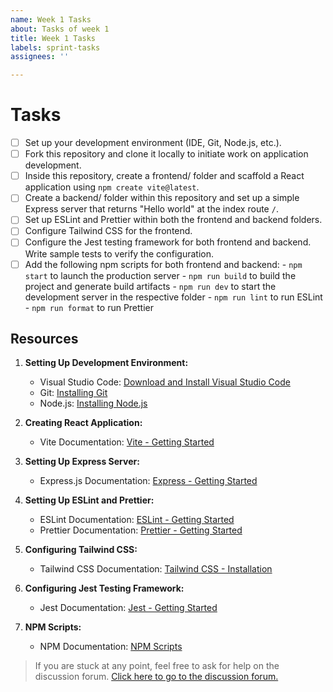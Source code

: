 ```yaml
---
name: Week 1 Tasks
about: Tasks of week 1
title: Week 1 Tasks
labels: sprint-tasks
assignees: ''

---
```


# Tasks

- [ ] Set up your development environment (IDE, Git, Node.js, etc.).
- [ ] Fork this repository and clone it locally to initiate work on application development.
- [ ] Inside this repository, create a frontend/ folder and scaffold a React application using `npm create vite@latest`.
- [ ] Create a backend/ folder within this repository and set up a simple Express server that returns "Hello world" at the index route `/`.
- [ ] Set up ESLint and Prettier within both the frontend and backend folders.
- [ ] Configure Tailwind CSS for the frontend.
- [ ] Configure the Jest testing framework for both frontend and backend. Write sample tests to verify the configuration.
- [ ] Add the following npm scripts for both frontend and backend:
      - `npm start` to launch the production server
      - `npm run build` to build the project and generate build artifacts
      - `npm run dev` to start the development server in the respective folder
      - `npm run lint` to run ESLint
      - `npm run format` to run Prettier

## Resources

1. **Setting Up Development Environment:**

   - Visual Studio Code: [Download and Install Visual Studio Code](https://code.visualstudio.com/)
   - Git: [Installing Git](https://git-scm.com/book/en/v2/Getting-Started-Installing-Git)
   - Node.js: [Installing Node.js](https://nodejs.org/en/download/)

2. **Creating React Application:**

   - Vite Documentation: [Vite - Getting Started](https://vitejs.dev/guide/#scaffolding-your-first-vite-project)

3. **Setting Up Express Server:**

   - Express.js Documentation: [Express - Getting Started](https://expressjs.com/en/starter/installing.html)

4. **Setting Up ESLint and Prettier:**

   - ESLint Documentation: [ESLint - Getting Started](https://eslint.org/docs/user-guide/getting-started)
   - Prettier Documentation: [Prettier - Getting Started](https://prettier.io/docs/en/install.html)

5. **Configuring Tailwind CSS:**

   - Tailwind CSS Documentation: [Tailwind CSS - Installation](https://tailwindcss.com/docs/installation)

6. **Configuring Jest Testing Framework:**

   - Jest Documentation: [Jest - Getting Started](https://jestjs.io/docs/getting-started)

7. **NPM Scripts:**
   - NPM Documentation: [NPM Scripts](https://docs.npmjs.com/cli/v8/using-npm/scripts)

> If you are stuck at any point, feel free to ask for help on the discussion forum. [Click here to go to the discussion forum.](https://github.com/digitaledify/learning-management-system/discussions/new?category=q-a)

